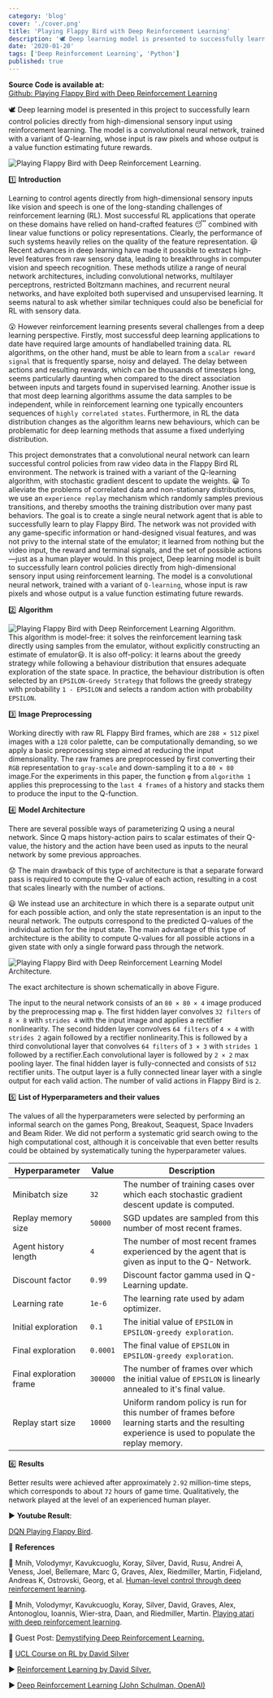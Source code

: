 ```yaml
---
category: 'blog'
cover: './cover.png'
title: 'Playing Flappy Bird with Deep Reinforcement Learning'
description: '🕊️ Deep learning model is presented to successfully learn control policies directly from high-dimensional...'
date: '2020-01-20'
tags: ['Deep Reinforcement Learning', 'Python']
published: true
---
```


**Source Code is available at:**<br>
[Github: Playing Flappy Bird with Deep Reinforcement Learning](https://github.com/Junth/Playing-Flappy-Bird-with-Deep-Reinforcement-Learning)

🕊️ Deep learning model is presented in this project to successfully learn control policies directly from high-dimensional sensory input using reinforcement learning. The model is a convolutional neural network, trained with a variant of Q-learning, whose input is raw pixels and whose output is a value function estimating future rewards.

![Playing Flappy Bird with Deep Reinforcement Learning.](https://i.imgur.com/43WXtxh.gif)

1️⃣ **Introduction**

Learning to control agents directly from high-dimensional sensory inputs like vision and speech is one of the long-standing challenges of reinforcement learning (RL). Most successful RL applications that operate on these domains have relied on hand-crafted features 😴 combined with linear value functions or policy representations. Clearly, the performance of such systems heavily relies on the quality of the feature representation. 😃 Recent advances in deep learning have made it possible to extract high-level features from raw sensory data, leading to breakthroughs in computer vision and speech recognition. These methods utilize a range of neural network architectures, including convolutional networks, multilayer perceptrons, restricted Boltzmann machines, and recurrent neural networks, and have exploited both supervised and unsupervised learning. It seems natural to ask whether similar techniques could also be beneficial for RL with sensory data.

😮 However reinforcement learning presents several challenges from a deep learning perspective. Firstly, most successful deep learning applications to date have required large amounts of handlabelled training data. RL algorithms, on the other hand, must be able to learn from a `scalar reward signal` that is frequently sparse, noisy and delayed. The delay between actions and resulting rewards, which can be thousands of timesteps long, seems particularly daunting when compared to the direct association between inputs and targets found in supervised learning. Another issue is that most deep learning algorithms assume the data samples to be independent, while in reinforcement learning one typically encounters sequences of `highly correlated states`. Furthermore, in RL the data distribution changes as the algorithm learns new behaviours, which can be problematic for deep learning methods that assume a fixed underlying distribution.

This project demonstrates that a convolutional neural network can learn successful control policies from raw video data in the Flappy Bird RL environment. The network is trained with a variant of the Q-learning algorithm, with stochastic gradient descent to update the weights. :grinning: To alleviate the problems of correlated data and non-stationary distributions, we use an `experience replay` mechanism which randomly samples previous transitions, and thereby smooths the training distribution over many past behaviors. The goal is to create a single neural network agent that is able to successfully learn to play Flappy Bird. The network was not provided with any game-specific information or hand-designed visual features, and was not privy to the internal state of the emulator; it learned from nothing but the video input, the reward and terminal signals, and the set of possible actions—just as a human player would. In this project, Deep learning model is built to successfully learn control policies directly from high-dimensional sensory input using reinforcement learning. The model is a convolutional neural network, trained with a variant of `Q-learning`, whose input is raw pixels and whose output is a value function estimating future rewards.

2️⃣ **Algorithm**<br>

![Playing Flappy Bird with Deep Reinforcement Learning Algorithm.](https://i.imgur.com/HHClFOS.png)<br>
This algorithm is model-free: it solves the reinforcement learning task directly using samples from the emulator, without explicitly constructing an estimate of emulator😃. It is also off-policy: it learns about the greedy strategy while following a behaviour distribution that ensures adequate exploration of the state space. In practice, the behaviour distribution is often selected by an `EPSILON-Greedy Strategy` that follows the greedy strategy with probability `1 - EPSILON` and selects a random action with probability `EPSILON`.

3️⃣ **Image Preprocessing**

Working directly with raw RL Flappy Bird frames, which are `288 × 512` pixel images with a `128` color palette, can be computationally demanding, so we apply a basic preprocessing step aimed at reducing the input dimensionality. The raw frames are preprocessed by first converting their `RGB` representation to `gray-scale` and down-sampling it to a `80 × 80` image.For the experiments in this paper, the function `φ` from `algorithm 1` applies this preprocessing to the `last 4 frames` of a history and stacks them to produce the input to the Q-function.

4️⃣ **Model Architecture**

There are several possible ways of parameterizing Q using a neural network. Since Q maps history-action pairs to scalar estimates of their Q-value, the history and the action have been used as inputs to the neural network by some previous approaches.

😟 The main drawback of this type of architecture is that a separate forward pass is required to compute the Q-value of each action, resulting in a cost that scales linearly with the number of actions.

😃 We instead use an architecture in which there is a separate output unit for each possible action, and only the state representation is an input to the neural network. The outputs correspond to the predicted Q-values of the individual action for the input state. The main advantage of this type of architecture is the ability to compute Q-values for all possible actions in a given state with only a single forward pass through the network.

![Playing Flappy Bird with Deep Reinforcement Learning Model Architecture.](https://i.imgur.com/8mtUg2Q.png)

The exact architecture is shown schematically in above Figure.

The input to the neural network consists of an `80 × 80 × 4` image produced by the preprocessing map `φ`. The first hidden layer convolves `32 filters` of `8 × 8` with `strides 4` with the input image and applies a rectifier nonlinearity. The second hidden layer convolves `64 filters` of `4 × 4` with `strides 2` again followed by a rectifier nonlinearity.This is followed by a third convolutional layer that convolves `64 filters` of `3 × 3` with `strides 1` followed by a rectifier.Each convolutional layer is followed by `2 × 2` max pooling layer. The final hidden layer is fully-connected and consists of `512` rectifier units. The output layer is a fully connected linear layer with a single output for each valid action. The number of valid actions in Flappy Bird is `2`.

5️⃣ **List of Hyperparameters and their values**

The values of all the hyperparameters were selected by performing an informal search on the games Pong, Breakout, Seaquest, Space Invaders and Beam Rider. We did not perform a systematic grid search owing to the high computational cost, although it is conceivable that even better results could be obtained by systematically tuning the hyperparameter values.

| Hyperparameter          | Value    | Description                                                                                                                                       |
| ----------------------- | -------- | ------------------------------------------------------------------------------------------------------------------------------------------------- |
| Minibatch size          | `32`     | The number of training cases over which each stochastic gradient descent update is computed.                                                      |
| Replay memory size      | `50000`  | SGD updates are sampled from this number of most recent frames.                                                                                   |
| Agent history length    | `4`      | The number of most recent frames experienced by the agent that is given as input to the Q- Network.                                               |
| Discount factor         | `0.99`   | Discount factor gamma used in Q-Learning update.                                                                                                  |
| Learning rate           | `1e-6`   | The learning rate used by adam optimizer.                                                                                                         |
| Initial exploration     | `0.1`    | The initial value of `EPSILON` in `EPSILON-greedy exploration`.                                                                                   |
| Final exploration       | `0.0001` | The final value of `EPSILON` in `EPSILON-greedy exploration`.                                                                                     |
| Final exploration frame | `300000` | The number of frames over which the initial value of `EPSILON` is linearly annealed to it's final value.                                          |
| Replay start size       | `10000`  | Uniform random policy is run for this number of frames before learning starts and the resulting experience is used to populate the replay memory. |

6️⃣ **Results**

Better results were achieved after approximately `2.92` million-time steps, which corresponds to about `72` hours of game time. Qualitatively, the network played at the level of an experienced human player.

▶️ **Youtube Result**:

[DQN Playing Flappy Bird](https://www.youtube.com/watch?v=FjNsEGhGXU8).

👀 **References**

📝 Mnih, Volodymyr, Kavukcuoglu, Koray, Silver, David, Rusu, Andrei A, Veness, Joel,
Bellemare, Marc G, Graves, Alex, Riedmiller, Martin, Fidjeland, Andreas K, Ostrovski,
Georg, et al. [Human-level control through deep reinforcement learning](https://www.nature.com/articles/nature14236).

📝 Mnih, Volodymyr, Kavukcuoglu, Koray, Silver, David, Graves, Alex, Antonoglou, Ioannis, Wier-stra, Daan, and Riedmiller, Martin. [Playing atari with deep reinforcement learning](https://arxiv.org/abs/1312.5602).

📝 Guest Post: [Demystifying Deep Reinforcement Learning.](https://www.intel.ai/demystifying-deep-reinforcement-learning/#gs.1afy66)

📝 [UCL Course on RL by David Silver](https://www.davidsilver.uk/teaching/)

▶️ [Reinforcement Learning by David Silver.](https://www.youtube.com/watch?v=2pWv7GOvuf0&list=PLqYmG7hTraZDM-OYHWgPebj2MfCFzFObQ)

▶️ [Deep Reinforcement Learning (John Schulman, OpenAI)](https://www.youtube.com/watch?v=PtAIh9KSnjo)
